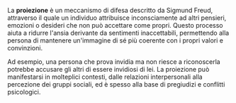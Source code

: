 La **proiezione** è un meccanismo di difesa descritto da Sigmund Freud, attraverso il quale un individuo attribuisce inconsciamente ad altri pensieri, emozioni o desideri che non può accettare come propri. Questo processo aiuta a ridurre l'ansia derivante da sentimenti inaccettabili, permettendo alla persona di mantenere un'immagine di sé più coerente con i propri valori e convinzioni.

Ad esempio, una persona che prova invidia ma non riesce a riconoscerla potrebbe accusare gli altri di essere invidiosi di lei. La proiezione può manifestarsi in molteplici contesti, dalle relazioni interpersonali alla percezione dei gruppi sociali, ed è spesso alla base di pregiudizi e conflitti psicologici.